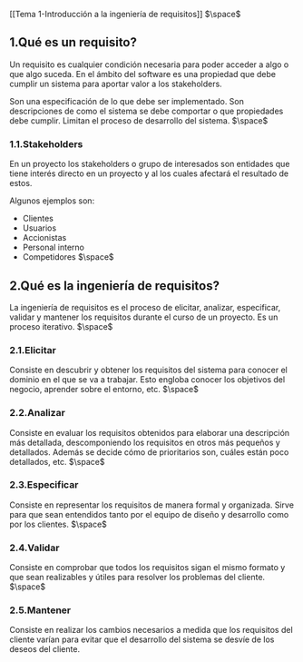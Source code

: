 [[Tema 1-Introducción a la ingeniería de requisitos]]
$\space$
## 1.Qué es un requisito?
Un requisito es cualquier condición necesaria para poder acceder a algo o que algo suceda. En el ámbito del software es una propiedad que debe cumplir un sistema para aportar valor a los stakeholders.

Son una especificación de lo que debe ser implementado. Son descripciones de como el sistema se debe comportar o que propiedades debe cumplir. Limitan el proceso de desarrollo del sistema.
$\space$
### 1.1.Stakeholders
En un proyecto los stakeholders o grupo de interesados son entidades que tiene interés directo en un proyecto y al los cuales afectará el resultado de estos.

Algunos ejemplos son:
+ Clientes 
+ Usuarios
+ Accionistas
+ Personal interno
+ Competidores
$\space$
## 2.Qué es la ingeniería de requisitos?
La ingeniería de requisitos es el proceso de elicitar, analizar, especificar, validar y mantener los requisitos durante el curso de un proyecto. Es un proceso iterativo.
$\space$
### 2.1.Elicitar
Consiste en descubrir y obtener los requisitos del sistema para conocer el dominio en el que se va a trabajar. Esto engloba conocer los objetivos del negocio, aprender sobre el entorno, etc.
$\space$
### 2.2.Analizar
Consiste en evaluar los requisitos obtenidos para elaborar una descripción más detallada, descomponiendo los requisitos en otros más pequeños y detallados. Además se decide cómo de prioritarios son, cuáles están poco detallados, etc. 
$\space$
### 2.3.Especificar
Consiste en representar los requisitos de manera formal y organizada. Sirve para que sean entendidos tanto por el equipo de diseño y desarrollo como por los clientes.
$\space$
### 2.4.Validar
Consiste en comprobar que todos los requisitos sigan el mismo formato y que sean realizables y útiles para resolver los problemas del cliente.
$\space$
### 2.5.Mantener
Consiste en realizar los cambios necesarios a medida que los requisitos del cliente varían para evitar que el desarrollo del sistema se desvíe de los deseos del cliente.
